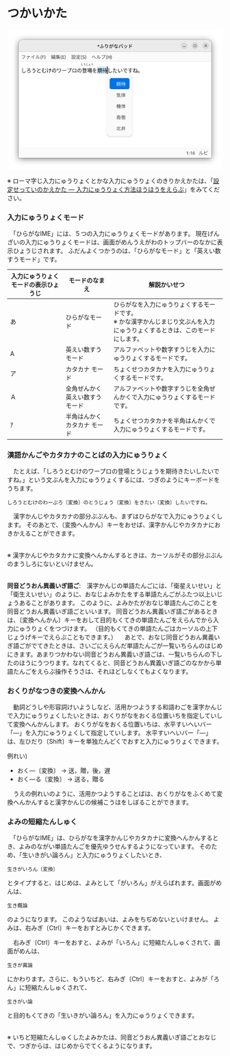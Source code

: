 # つかいかた

![￹漢字￺かんじ￻を￹入力￺にゅうりょく￻しているときのようす](screenshot.png)

※ ローマ￹字￺じ￻￹入力￺にゅうりょく￻とかな￹入力￺にゅうりょく￻のきりかえかたは、「[￹設定￺せってい￻のかえかた ― ￹入力￺にゅうりょく￻￹方法￺ほうほう￻をえらぶ](settings.html#layout)」をみてください。

### ￹入力￺にゅうりょく￻モード

　「ひらがなIME」には、５つの￹入力￺にゅうりょく￻モードがあります。
￹現在￺げんざい￻の￹入力￺にゅうりょく￻モードは、￹画面￺がめん￻うえがわのトップバーのなかに￹表示￺ひょうじ￻されます。
ふだんよくつかうのは、「ひらがなモード」と「￹英￺えい￻￹数￺すう￻モード」です。

￹入力￺にゅうりょく￻モードの￹表示￺ひょうじ￻ | モードのなまえ | ￹解説￺かいせつ￻
---|---|---
あ | ひらがなモード | ひらがなを￹入力￺にゅうりょく￻するモードです。<br>※ かな￹漢字￺かんじ￻まじり￹文￺ぶん￻を￹入力￺にゅうりょく￻するときは、このモードにします。
A | ￹英￺えい￻￹数￺すう￻モード | アルファベットや￹数字￺すうじ￻を￹入力￺にゅうりょく￻するモードです。
ア | カタカナ モード | ちょくせつカタカナを￹入力￺にゅうりょく￻するモードです。
Ａ | ￹全角￺ぜんかく￻￹英￺えい￻￹数￺すう￻モード | アルファベットや￹数字￺すうじ￻を￹全角￺ぜんかく￻で￹入力￺にゅうりょく￻するモードです。
ｱ | ￹半角￺はんかく￻カタカナ モード | ちょくせつカタカナを￹半角￺はんかく￻で￹入力￺にゅうりょく￻するモードです。

### ￹漢語￺かんご￻やカタカナのことばの￹入力￺にゅうりょく￻

　たとえば、「しろうとむけのワープロの￹登場￺とうじょう￻を￹期待￺きたい￻したいですね。」という￹文￺ぶん￻を￹入力￺にゅうりょく￻するには、つぎのようにキーボードをうちます。
```
しろうとむけのわーぷろ〔変換〕のとうじょう〔変換〕をきたい〔変換〕したいですね。
```
　￹漢字￺かんじ￻やカタカナの￹部分￺ぶぶん￻も、まずはひらがなで￹入力￺にゅうりょく￻します。
そのあとで、〔￹変換￺へんかん￻〕キーをおせば、￹漢字￺かんじ￻やカタカナにおきかえることができます。

<br>※ ￹漢字￺かんじ￻やカタカナに￹変換￺へんかん￻するときは、カーソルがその￹部分￺ぶぶん￻のまうしろにないといけません。

<br>**￹同音￺どうおん￻￹異義￺いぎ￻￹語￺ご￻**:　￹漢字￺かんじ￻の￹単語￺たんご￻には、「￹衛星￺えいせい￻」と「￹衛生￺えいせい￻」のように、おなじよみかたをする￹単語￺たんご￻がふたつ￹以上￺いじょう￻あることがあります。
このように、よみかたがおなじ￹単語￺たんご￻のことを￹同音￺どうおん￻￹異義￺いぎ￻￹語￺ご￻といいます。
￹同音￺どうおん￻￹異義￺いぎ￻￹語￺ご￻があるときは、〔￹変換￺へんかん￻〕キーをおして￹目的￺もくてき￻の￹単語￺たんご￻をえらんでから￹入力￺にゅうりょく￻をつづけます。
（￹目的￺もくてき￻の￹単語￺たんご￻はカーソルの￹上下￺じょうげ￻キーでえらぶこともできます。）
　あとで、おなじ￹同音￺どうおん￻￹異義￺いぎ￻￹語￺ご￻がでてきたときは、さいごにえらんだ￹単語￺たんご￻が￹一覧￺いちらん￻のはじめにきます。あまりつかわない￹同音￺どうおん￻￹異義￺いぎ￻￹語￺ご￻は、￹一覧￺いちらん￻の￹下￺した￻のほうにうつります。なれてくると、￹同音￺どうおん￻￹異義￺いぎ￻￹語￺ご￻のなかから￹単語￺たんご￻をえらぶ￹操作￺そうさ￻は、それほどしなくてもよくなります。

### おくりがなつきの￹変換￺へんかん￻

　￹動詞￺どうし￻や￹形容詞￺けいようし￻など、￹活用￺かつよう￻する￹和語￺わご￻を￹漢字￺かんじ￻で￹入力￺にゅうりょく￻したいときは、おくりがなをおくる￹位置￺いち￻を￹指定￺してい￻して￹変換￺へんかん￻します。
おくりがなをおくる￹位置￺いち￻は、￹水平￺すいへい￻バー「―」を￹入力￺にゅうりょく￻して￹指定￺してい￻します。
￹水平￺すいへい￻バー「―」は、￹左￺ひだり￻〔Shift〕キーを￹単独￺たんどく￻でおすと￹入力￺にゅうりょく￻できます。

￹例￺れい￻)

- おく―〔変換〕 → 送，贈，後，遅
- おく―る〔変換〕 → 送る，贈る

　うえの￹例￺れい￻のように、￹活用￺かつよう￻することばは、おくりがなをふくめて￹変換￺へんかん￻すると￹漢字￺かんじ￻の￹候補￺こうほ￻をしぼることができます。

### よみの￹短縮￺たんしゅく￻

　「ひらがなIME」は、ひらがなを￹漢字￺かんじ￻やカタカナに￹変換￺へんかん￻するとき、よみのながい￹単語￺たんご￻を￹優先￺ゆうせん￻するようになっています。
そのため、「￹生￺い￻きがい￹論￺ろん￻」と￹入力￺にゅうりょく￻したいとき、

    生きがいろん〔変換〕

とタイプすると、はじめは、よみとして「がいろん」がえらばれます。￹画面￺がめん￻は、

    生き概論

のようになります。
このようなばあいは、よみをちぢめないといけません。
よみは、￹右￺みぎ￻〔Ctrl〕キーをおすとみじかくできます。

　￹右￺みぎ￻〔Ctrl〕キーをおすと、よみが「いろん」に￹短縮￺たんしゅく￻されて、￹画面￺がめん￻は、

    生きが異論

にかわります。さらに、もういちど、￹右￺みぎ￻〔Ctrl〕キーをおすと、よみが「ろん」に￹短縮￺たんしゅく￻されて、

    生きがい論

と￹目的￺もくてき￻の「￹生￺い￻きがい￹論￺ろん￻」を￹入力￺にゅうりょく￻できます。

<br>※ いちど￹短縮￺たんしゅく￻したよみかたは、￹同音￺どうおん￻￹異義￺いぎ￻￹語￺ご￻とおなじで、つぎからは、はじめからでてくるようになります。
